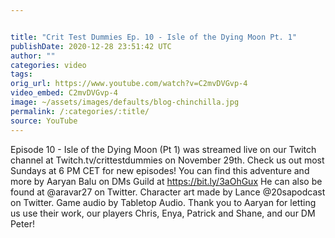 ```yaml
---


title: "Crit Test Dummies Ep. 10 - Isle of the Dying Moon Pt. 1"
publishDate: 2020-12-28 23:51:42 UTC
author: ""
categories: video
tags: 
orig_url: https://www.youtube.com/watch?v=C2mvDVGvp-4
video_embed: C2mvDVGvp-4
image: ~/assets/images/defaults/blog-chinchilla.jpg
permalink: /:categories/:title/
source: YouTube
---
```

Episode 10 - Isle of the Dying Moon (Pt 1) was streamed live on our Twitch channel at Twitch.tv/crittestdummies on November 29th. Check us out most Sundays at 6 PM CET for new episodes! You can find this adventure and more by Aaryan Balu on DMs Guild at https://bit.ly/3aOhGux He can also be found at @aravar27 on Twitter. Character art made by Lance @20sapodcast on Twitter. Game audio by Tabletop Audio. Thank you to Aaryan for letting us use their work, our players Chris, Enya, Patrick and Shane, and our DM Peter!